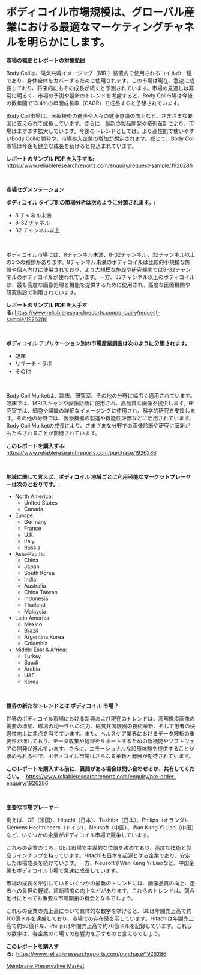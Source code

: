 <p><h1>ボディコイル市場規模は、グローバル産業における最適なマーケティングチャネルを明らかにします。</h1></p><p><strong>市場の概要とレポートの対象範囲</strong></p>
<p><p>Body Coilは、磁気共鳴イメージング（MRI）装置内で使用されるコイルの一種であり、身体全体をカバーするために使用されます。この市場は現在、急速に成長しており、将来的にもその成長が続くと予測されています。市場の見通しは非常に明るく、市場の予測や最新のトレンドを考慮すると、Body Coil市場は今後の数年間で13.4％の年間成長率（CAGR）で成長すると予想されています。</p><p>Body Coil市場は、医療技術の進歩や人々の健康意識の向上など、さまざまな要因に支えられて成長しています。さらに、最新の製品開発や技術革新により、市場はますます拡大しています。今後のトレンドとしては、より高性能で使いやすいBody Coilの開発や、市場参入企業の増加が想定されます。総じて、Body Coil市場は今後も健全な成長を続けると見込まれています。</p></p>
<p><strong>レポートのサンプル PDF を入手する:</strong> <a href="https://www.reliableresearchreports.com/enquiry/request-sample/1926286">https://www.reliableresearchreports.com/enquiry/request-sample/1926286</a></p>
<p>&nbsp;</p>
<p><strong>市場セグメンテーション</strong></p>
<p><strong>ボディコイル タイプ別の市場分析は次のように分類されます。:</strong></p>
<p><ul><li>8 チャネル未満</li><li>8-32 チャネル</li><li>32 チャンネル以上</li></ul></p>
<p>&nbsp;</p>
<p><p>ボディコイル市場には、8チャンネル未満、8-32チャンネル、32チャンネル以上の3つの種類があります。8チャンネル未満のボディコイルは比較的小規模な施設や個人向けに使用されており、より大規模な施設や研究機関では8-32チャンネルのボディコイルが使われています。一方、32チャンネル以上のボディコイルは、最も高度な画像処理と機能を提供するために使用され、高度な医療機関や研究施設で利用されています。</p></p>
<p><strong>レポートのサンプル PDF を入手する:</strong>&nbsp;<a href="https://www.reliableresearchreports.com/enquiry/request-sample/1926286">https://www.reliableresearchreports.com/enquiry/request-sample/1926286</a></p>
<p>&nbsp;</p>
<p><strong> ボディコイル アプリケーション別の市場産業調査は次のように分類されます。:</strong></p>
<p><ul><li>臨床</li><li>リサーチ・ラボ</li><li>その他</li></ul></p>
<p>&nbsp;</p>
<p><p>Body Coil Marketは、臨床、研究室、その他の分野に幅広く適用されています。臨床では、MRIスキャンや画像診断に使用され、高品質な画像を提供します。研究室では、細胞や組織の詳細なイメージングに使用され、科学的研究を支援します。その他の分野では、医療機器の製造や機能性評価などに活用されています。Body Coil Marketの成長により、さまざまな分野での画像診断や研究に革新がもたらされることが期待されています。</p></p>
<p><strong>このレポートを購入する:</strong>&nbsp; <a href="https://www.reliableresearchreports.com/purchase/1926286">https://www.reliableresearchreports.com/purchase/1926286</a></p>
<p>&nbsp;</p>
<p><strong>地域に関して言えば、ボディコイル 地域ごとに利用可能なマーケットプレーヤーは次のとおりです。:</strong></p>
<p><ul>
    <li>
        North America:
        <ul>
            <li>United States</li>
            <li>Canada</li>
        </ul>
    </li>
    <li>
        Europe:
        <ul>
            <li>Germany</li>
            <li>France</li>
            <li>U.K.</li>
            <li>Italy</li>
            <li>Russia</li>
        </ul>
    </li>
    <li>
        Asia-Pacific:
        <ul>
            <li>China</li>
            <li>Japan</li>
            <li>South Korea</li>
            <li>India</li>
            <li>Australia</li>
            <li>China Taiwan</li>
            <li>Indonesia</li>
            <li>Thailand</li>
            <li>Malaysia</li>
        </ul>
    </li>
    <li>
        Latin America:
        <ul>
            <li>Mexico</li>
            <li>Brazil</li>
            <li>Argentina Korea</li>
            <li>Colombia</li>
        </ul>
    </li>
    <li>
        Middle East & Africa:
        <ul>
            <li>Turkey</li>
            <li>Saudi</li>
            <li>Arabia</li>
            <li>UAE</li>
            <li>Korea</li>
        </ul>
    </li>
    </ul></p>
<p>&nbsp;</p>
<p><strong>世界の新たなトレンドとは ボディコイル 市場？</strong></p>
<p><p>世界のボディコイル市場における新興および現在のトレンドは、高解像度画像の需要の増加、磁場の均一性への注力、磁気共鳴機器の技術革新、そして患者の快適性向上に焦点を当てています。また、ヘルスケア業界におけるデータ解析の重要性が増しており、データ収集や処理をサポートするための新機能やソフトウェアの開発が進んでいます。さらに、エモーショナルな診療体験を提供することが求められる中で、ボディコイル市場はさらなる革新と発展が期待されています。</p></p>
<p><strong>このレポートを購入する前に、質問がある場合は問い合わせるか、共有してください。</strong>- <a href="https://www.reliableresearchreports.com/enquiry/pre-order-enquiry/1926286">https://www.reliableresearchreports.com/enquiry/pre-order-enquiry/1926286</a></p>
<p>&nbsp;</p>
<p><strong>主要な市場プレーヤー</strong></p>
<p><p>例えば、GE（米国）、Hitachi（日本）、Toshiba（日本）、Philips（オランダ）、Siemens Healthineers（ドイツ）、Neusoft（中国）、Wan Kang Yi Liao（中国）など、いくつかの企業がボディコイル市場で競争しています。 </p><p>これらの企業のうち、GEは市場で主導的な位置を占めており、高度な技術と製品ラインナップを持っています。Hitachiも日本を起源とする企業であり、安定した市場成長を続けています。一方、NeusoftやWan Kang Yi Liaoなど、中国企業もボディコイル市場で急速に成長しています。</p><p>市場の成長を牽引しているいくつかの最新のトレンドには、画像品質の向上、患者への負担の軽減、診断精度の向上などがあります。これらのトレンドは、競合他社にとっても重要な市場開拓の機会となるでしょう。</p><p>これらの企業の売上高について具体的な数字を挙げると、GEは年間売上高で約100億ドルを達成しており、市場での存在感を示しています。Hitachiは年間売上高で約50億ドル、Philipsは年間売上高で約70億ドルを記録しています。これらの数字は、各企業の市場での影響力を示すものと言えるでしょう。</p></p>
<p><strong>このレポートを購入する:</strong>&nbsp;&nbsp;<a href="https://www.reliableresearchreports.com/purchase/1926286">https://www.reliableresearchreports.com/purchase/1926286</a></p>
<p><p><a href="https://github.com/Hazelklievgspy6vdcsmu106w/Market-Research-Report-List-1/blob/main/membrane-preservative-market.md">Membrane Preservative Market</a></p></p>
